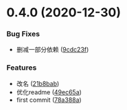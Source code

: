 # 0.4.0 (2020-12-30)


### Bug Fixes

* 删减一部分依赖 ([9cdc23f](https://github.com/jiayuanfan/overload-cli/commit/9cdc23fff8109b05e6695cebbc129de6a31af38e))


### Features

* 改名 ([21b8bab](https://github.com/jiayuanfan/overload-cli/commit/21b8babbedb3ac8815f3799fa1ca5b99846f2ef1))
* 优化readme ([49ec65a](https://github.com/jiayuanfan/overload-cli/commit/49ec65a710d88235e8154c07780f762bb2dbdab3))
* first commit ([78a388a](https://github.com/jiayuanfan/overload-cli/commit/78a388a3fbba37e3f239696a94ea078b8a55a111))



